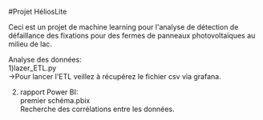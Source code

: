#Projet HéliosLite

Ceci est un projet de machine learning pour l'analyse de détection de défaillance des fixations pour des fermes de panneaux photovoltaïques au milieu de lac.  

Analyse des données:  
1)lazer_ETL.py  
->Pour lancer l'ETL veillez à récupérez le fichier csv via grafana.  

2) rapport Power BI:  
premier schéma.pbix   
Recherche des corrélations entre les données.  

